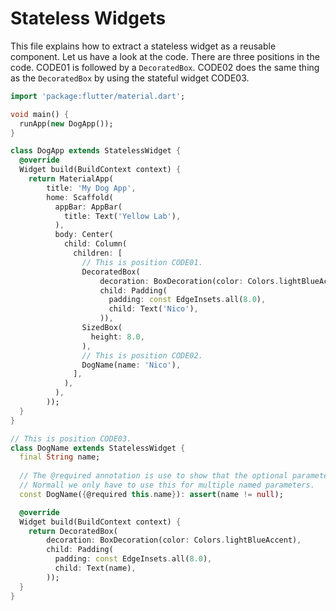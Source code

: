 # Stateless Widgets

This file explains how to extract a stateless widget as a reusable component. Let us have a look at the code. There are three positions in the code.
CODE01 is followed by a `DecoratedBox`. CODE02 does the same thing as the `DecoratedBox` by using the stateful widget CODE03.

```dart
import 'package:flutter/material.dart';

void main() {
  runApp(new DogApp());
}

class DogApp extends StatelessWidget {
  @override
  Widget build(BuildContext context) {
    return MaterialApp(
        title: 'My Dog App',
        home: Scaffold(
          appBar: AppBar(
            title: Text('Yellow Lab'),
          ),
          body: Center(
            child: Column(
              children: [
                // This is position CODE01.
                DecoratedBox(
                    decoration: BoxDecoration(color: Colors.lightBlueAccent),
                    child: Padding(
                      padding: const EdgeInsets.all(8.0),
                      child: Text('Nico'),
                    )),
                SizedBox(
                  height: 8.0,
                ),
                // This is position CODE02.
                DogName(name: 'Nico'),
              ],
            ),
          ),
        ));
  }
}

// This is position CODE03.
class DogName extends StatelessWidget {
  final String name;
  
  // The @required annotation is use to show that the optional parameter is required.
  // Normall we only have to use this for multiple named parameters.
  const DogName({@required this.name}): assert(name != null);

  @override
  Widget build(BuildContext context) {
    return DecoratedBox(
        decoration: BoxDecoration(color: Colors.lightBlueAccent),
        child: Padding(
          padding: const EdgeInsets.all(8.0),
          child: Text(name),
        ));
  }
}
```
